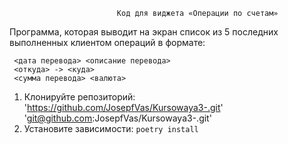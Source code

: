                             Код для виджета «Операции по счетам»
Программа, которая выводит на экран список из 5 последних выполненных клиентом операций в формате:

     <дата перевода> <описание перевода>
     <откуда> -> <куда>
     <сумма перевода> <валюта>



1. Клонируйте репозиторий: 'https://github.com/JosepfVas/Kursowaya3-.git'
                           'git@github.com:JosepfVas/Kursowaya3-.git'
2. Установите зависимости: `poetry install`